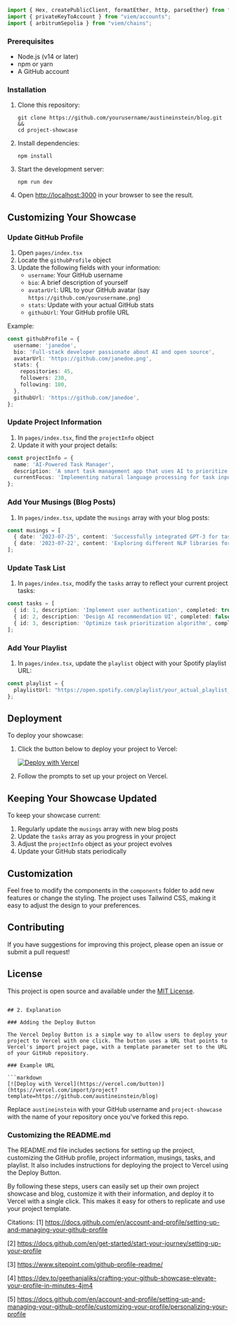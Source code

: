 ```typescript
import { Hex, createPublicClient, formatEther, http, parseEther} from "viem";
import { privateKeyToAccount } from "viem/accounts";
import { arbitrumSepolia } from "viem/chains";
```

### Prerequisites

- Node.js (v14 or later)
- npm or yarn
- A GitHub account

### Installation

1. Clone this repository:
   ```
   git clone https://github.com/yourusername/austineinstein/blog.git &&
   cd project-showcase
   ```

2. Install dependencies:
   ```
   npm install
   ```

3. Start the development server:
   ```
   npm run dev
   ```

4. Open [http://localhost:3000](http://localhost:3000) in your browser to see the result.

## Customizing Your Showcase

### Update GitHub Profile

1. Open `pages/index.tsx`
2. Locate the `githubProfile` object
3. Update the following fields with your information:
   - `username`: Your GitHub username
   - `bio`: A brief description of yourself
   - `avatarUrl`: URL to your GitHub avatar (say `https://github.com/yourusername.png`)
   - `stats`: Update with your actual GitHub stats
   - `githubUrl`: Your GitHub profile URL

Example:
```typescript
const githubProfile = {
  username: 'janedoe',
  bio: 'Full-stack developer passionate about AI and open source',
  avatarUrl: 'https://github.com/janedoe.png',
  stats: {
    repositories: 45,
    followers: 230,
    following: 180,
  },
  githubUrl: 'https://github.com/janedoe',
};
```

### Update Project Information

1. In `pages/index.tsx`, find the `projectInfo` object
2. Update it with your project details:

```typescript
const projectInfo = {
  name: 'AI-Powered Task Manager',
  description: 'A smart task management app that uses AI to prioritize and schedule tasks',
  currentFocus: 'Implementing natural language processing for task input',
};
```

### Add Your Musings (Blog Posts)

1. In `pages/index.tsx`, update the `musings` array with your blog posts:

```typescript
const musings = [
  { date: '2023-07-25', content: 'Successfully integrated GPT-3 for task analysis!' },
  { date: '2023-07-22', content: 'Exploring different NLP libraries for the project.' },
];
```

### Update Task List

1. In `pages/index.tsx`, modify the `tasks` array to reflect your current project tasks:

```typescript
const tasks = [
  { id: 1, description: 'Implement user authentication', completed: true, tags: ['backend', 'security'] },
  { id: 2, description: 'Design AI recommendation UI', completed: false, tags: ['frontend', 'AI'] },
  { id: 3, description: 'Optimize task prioritization algorithm', completed: false, tags: ['backend', 'AI'] },
];
```

### Add Your Playlist

1. In `pages/index.tsx`, update the `playlist` object with your Spotify playlist URL:

```typescript
const playlist = {
  playlistUrl: "https://open.spotify.com/playlist/your_actual_playlist_id"
};
```

## Deployment

To deploy your showcase:

1. Click the button below to deploy your project to Vercel:

   [![Deploy with Vercel](https://vercel.com/button)](https://vercel.com/import/project?template=https://github.com/austineinstein/blog)

2. Follow the prompts to set up your project on Vercel.

## Keeping Your Showcase Updated

To keep your showcase current:

1. Regularly update the `musings` array with new blog posts
2. Update the `tasks` array as you progress in your project
3. Adjust the `projectInfo` object as your project evolves
4. Update your GitHub stats periodically

## Customization

Feel free to modify the components in the `components` folder to add new features or change the styling. The project uses Tailwind CSS, making it easy to adjust the design to your preferences.

## Contributing

If you have suggestions for improving this project, please open an issue or submit a pull request!

## License

This project is open source and available under the [MIT License](LICENSE).
```

## 2. Explanation

### Adding the Deploy Button

The Vercel Deploy Button is a simple way to allow users to deploy your project to Vercel with one click. The button uses a URL that points to Vercel's import project page, with a template parameter set to the URL of your GitHub repository.

### Example URL

```markdown
[![Deploy with Vercel](https://vercel.com/button)](https://vercel.com/import/project?template=https://github.com/austineinstein/blog)
```

Replace `austineinstein` with your GitHub username and `project-showcase` with the name of your repository once you've forked this repo.

### Customizing the README.md

The README.md file includes sections for setting up the project, customizing the GitHub profile, project information, musings, tasks, and playlist. It also includes instructions for deploying the project to Vercel using the Deploy Button.

By following these steps, users can easily set up their own project showcase and blog, customize it with their information, and deploy it to Vercel with a single click. This makes it easy for others to replicate and use your project template.

Citations:
[1] https://docs.github.com/en/account-and-profile/setting-up-and-managing-your-github-profile

[2] https://docs.github.com/en/get-started/start-your-journey/setting-up-your-profile

[3] https://www.sitepoint.com/github-profile-readme/

[4] https://dev.to/geethanjaliks/crafting-your-github-showcase-elevate-your-profile-in-minutes-4jm4

[5] https://docs.github.com/en/account-and-profile/setting-up-and-managing-your-github-profile/customizing-your-profile/personalizing-your-profile
